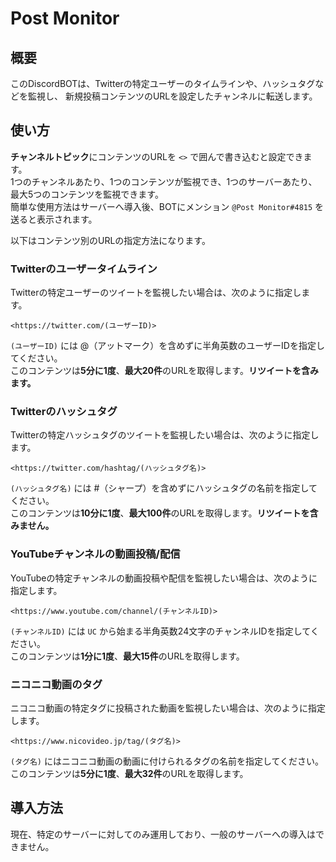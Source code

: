 # Post Monitor
## 概要
このDiscordBOTは、Twitterの特定ユーザーのタイムラインや、ハッシュタグなどを監視し、
新規投稿コンテンツのURLを設定したチャンネルに転送します。  

## 使い方
**チャンネルトピック**にコンテンツのURLを `<>` で囲んで書き込むと設定できます。  
1つのチャンネルあたり、1つのコンテンツが監視でき、1つのサーバーあたり、最大5つのコンテンツを監視できます。  
簡単な使用方法はサーバーへ導入後、BOTにメンション `@Post Monitor#4815` を送ると表示されます。  
  
以下はコンテンツ別のURLの指定方法になります。  

### Twitterのユーザータイムライン
Twitterの特定ユーザーのツイートを監視したい場合は、次のように指定します。  
```
<https://twitter.com/(ユーザーID)>
```
`(ユーザーID)` には @（アットマーク）を含めずに半角英数のユーザーIDを指定してください。  
このコンテンツは**5分に1度**、**最大20件**のURLを取得します。**リツイートを含みます。**  

### Twitterのハッシュタグ
Twitterの特定ハッシュタグのツイートを監視したい場合は、次のように指定します。  
```
<https://twitter.com/hashtag/(ハッシュタグ名)>
```
`(ハッシュタグ名)` には #（シャープ）を含めずにハッシュタグの名前を指定してください。  
このコンテンツは**10分に1度**、**最大100件**のURLを取得します。**リツイートを含みません。**  

### YouTubeチャンネルの動画投稿/配信
YouTubeの特定チャンネルの動画投稿や配信を監視したい場合は、次のように指定します。  
```
<https://www.youtube.com/channel/(チャンネルID)>
```
`(チャンネルID)` には `UC` から始まる半角英数24文字のチャンネルIDを指定してください。  
このコンテンツは**1分に1度**、**最大15件**のURLを取得します。  

### ニコニコ動画のタグ
ニコニコ動画の特定タグに投稿された動画を監視したい場合は、次のように指定します。  
```
<https://www.nicovideo.jp/tag/(タグ名)>
```
`(タグ名)` にはニコニコ動画の動画に付けられるタグの名前を指定してください。  
このコンテンツは**5分に1度**、**最大32件**のURLを取得します。  

## 導入方法
現在、特定のサーバーに対してのみ運用しており、一般のサーバーへの導入はできません。  
